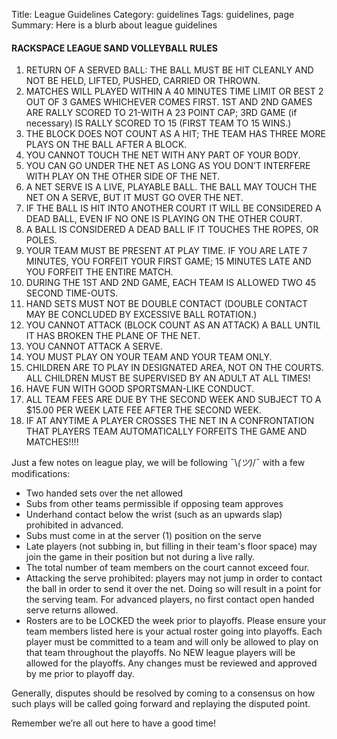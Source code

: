 Title: League Guidelines
Category: guidelines
Tags: guidelines, page
Summary: Here is a blurb about league guidelines

#### RACKSPACE LEAGUE SAND VOLLEYBALL RULES

1. RETURN OF A SERVED BALL: THE BALL MUST BE HIT CLEANLY AND NOT BE HELD, LIFTED, PUSHED, CARRIED OR THROWN.
2. MATCHES WILL PLAYED WITHIN A 40 MINUTES TIME LIMIT OR BEST 2 OUT OF 3 GAMES WHICHEVER COMES FIRST. 1ST AND 2ND GAMES ARE RALLY SCORED TO 21-WITH A 23 POINT CAP; 3RD GAME (if necessary) IS RALLY SCORED TO 15 (FIRST TEAM TO 15 WINS.)
3. THE BLOCK DOES NOT COUNT AS A HIT; THE TEAM HAS THREE MORE PLAYS ON THE BALL AFTER A BLOCK.
4. YOU CANNOT TOUCH THE NET WITH ANY PART OF YOUR BODY.
5. YOU CAN GO UNDER THE NET AS LONG AS YOU DON’T INTERFERE WITH PLAY ON THE OTHER SIDE OF THE NET.
6. A NET SERVE IS A LIVE, PLAYABLE BALL. THE BALL MAY TOUCH THE NET ON A SERVE, BUT IT MUST GO OVER THE NET.
7. IF THE BALL IS HIT INTO ANOTHER COURT IT WILL BE CONSIDERED A DEAD BALL, EVEN IF NO ONE IS PLAYING ON THE OTHER COURT.
8. A BALL IS CONSIDERED A DEAD BALL IF IT TOUCHES THE ROPES, OR POLES.
9. YOUR TEAM MUST BE PRESENT AT PLAY TIME. IF YOU ARE LATE 7 MINUTES, YOU FORFEIT YOUR FIRST GAME; 15 MINUTES LATE AND YOU FORFEIT THE ENTIRE MATCH.
10. DURING THE 1ST AND 2ND GAME, EACH TEAM IS ALLOWED TWO 45 SECOND TIME-OUTS.
11. HAND SETS MUST NOT BE DOUBLE CONTACT (DOUBLE CONTACT MAY BE CONCLUDED BY EXCESSIVE BALL ROTATION.)
12. YOU CANNOT ATTACK (BLOCK COUNT AS AN ATTACK) A BALL UNTIL IT HAS BROKEN THE PLANE OF THE NET.
13. YOU CANNOT ATTACK A SERVE.
14. YOU MUST PLAY ON YOUR TEAM AND YOUR TEAM ONLY.
15. CHILDREN ARE TO PLAY IN DESIGNATED AREA, NOT ON THE COURTS. ALL CHILDREN MUST BE SUPERVISED BY AN ADULT AT ALL TIMES!
16. HAVE FUN WITH GOOD SPORTSMAN-LIKE CONDUCT.
17. ALL TEAM FEES ARE DUE BY THE SECOND WEEK AND SUBJECT TO A $15.00 PER WEEK LATE FEE AFTER THE SECOND WEEK.
18. IF AT ANYTIME A PLAYER CROSSES THE NET IN A CONFRONTATION THAT PLAYERS TEAM AUTOMATICALLY FORFEITS THE GAME AND MATCHES!!!!

Just a few notes on league play, we will be following ¯\\_(ツ)_/¯ with a few modifications:

* Two handed sets over the net allowed
* Subs from other teams permissible if opposing team approves
* Underhand contact below the wrist (such as an upwards slap) prohibited in advanced.
* Subs must come in at the server (1) position on the serve
* Late players (not subbing in, but filling in their team's floor space) may join the game in their position but not during a live rally.
* The total number of team members on the court cannot exceed four.
* Attacking the serve prohibited: players may not jump in order to contact the ball in order to send it over the net. Doing so will result in a point for the serving team. For advanced players, no first contact open handed serve returns allowed.
* Rosters are to be LOCKED the week prior to playoffs. Please ensure your team members listed here is your actual roster going into playoffs. Each player must be committed to a team and will only be allowed to play on that team throughout the playoffs. No NEW league players will be allowed for the playoffs. Any changes must be reviewed and approved by me prior to playoff day.

Generally, disputes should be resolved by coming to a consensus on how such plays will be called going forward and replaying the disputed point.

Remember we’re all out here to have a good time!
